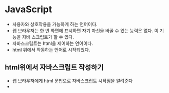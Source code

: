 # JavaScript

* 사용자와 상호작용을 가능하게 하는 언어이다.
* 웹 브라우저는 한 번 화면에 표시하면 자기 자신을 바꿀 수 있는 능력은 없다. 이 기능을 자바 스크립트가 할 수 있다.
* 자바스크립트는 html을 제어하는 언어이다. 
* html 위에서 작동하는 언어로 시작되었다.

## html위에서 자바스크립트 작성하기

* 웹 브라우저에게 html 문법으로 자바스크립트 시작점을 알려준다
* <script> 태그 사용하기 태그 안의 내용을 자바스크립트 문법으로 인식한다.
* 자바 스크립트는 동적이다. html 은 정적이다. 
* 계산기 처럼 기느을 할 수 있다.

~~~
<!DOCTYPE html>
<html>
    <head>
        <meta charset="utf-8">
        <title></title>
    </head>
    <body>
        <h1>JavaScript</h1>

        <!-- 자바스크립트 -->
        <script>
            document.write(1+1);
        </script>

        <h1>html</h1>
        <!-- html  -->
        1+1
    </body>
</html>
~~~

![img1](./img/img1.png)

## 이벤트

* 사용자와 상호작용하는데 핵심이다.

### 버튼 생성

* input 태그 사용하기
* onclick의 속상값은 자바스크립트 문법이 작성된다. 
* 웹브라우저는 onclick의 속성값을 기억하고 있다가 해당 태그에 사용자가 클릭했을 때 기다리고 있었던 자바스크립트 코드를 자바스크립트 코드의 문법대로 실행한다.


~~~
~~~

![img2](./img/img2.png)

#### 이벤트

* on시작되는 속성을 지정하여 이벤트를 다룬다. 
* 웹브라우저 위에서 일어나는 일들
* 이벤트가 발생했을 때 어떤 자바스크립트 코드를 실행시킬 수 있는 속성이 onclick 이다. 
* 웹 브라우저에서 일어날 수 있는 이벤트가 정의되어 있다.
* 이벤트를 통해 사용자와 상호작용할 수 있도록 웹 페이지를 구현한다. 

---

## 콘솔 이용하기

* 파일을 만들지 않고 자바스크립트 코드를 직접 사용한다. 
* 콘솔에서 작성되는 자바스크립트는 해당 웹페이지 대상으로 실행된다. 
* sns내에서 특정 요소를 대상으로 랜덤 추출이 가능하다. 

